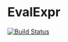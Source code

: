 # EvalExpr
[![Build Status](https://travis-ci.com/flupine/EvalExpr.svg?token=nwkk4eL4rkxUhis3dNzq&branch=master)](https://travis-ci.com/flupine/EvalExpr)
